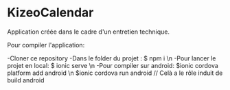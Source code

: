 # KizeoCalendar






Application créée dans le cadre d'un entretien technique.


Pour compiler l'application:

  -Cloner ce repository
   -Dans le folder du projet : $ npm i \n
   -Pour lancer le projet en local: $ ionic serve \n
   -Pour compiler sur android: $ionic cordova platform add android \n
                                $ionic cordova run android // Celà a le rôle induit de build android
